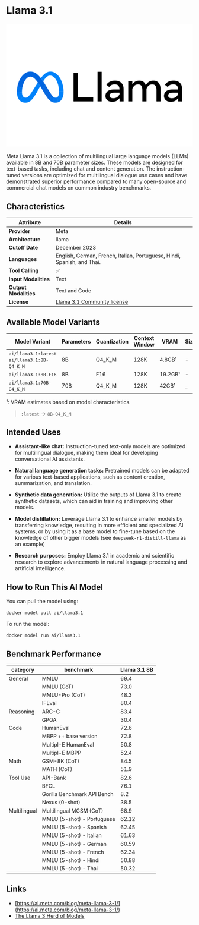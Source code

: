 # Llama 3.1

![logo](https://github.com/docker/model-cards/raw/refs/heads/main/logos/meta-280x184-overview@2x.svg)

​Meta Llama 3.1 is a collection of multilingual large language models (LLMs) available in 8B and 70B parameter sizes. These models are designed for text-based tasks, including chat and content generation. The instruction-tuned versions are optimized for multilingual dialogue use cases and have demonstrated superior performance compared to many open-source and commercial chat models on common industry benchmarks. 

## Characteristics

| Attribute             | Details        |
|---------------------- |----------------|
| **Provider**          | Meta           |
| **Architecture**      | llama          |
| **Cutoff Date**       | December 2023  |
| **Languages**         | English, German, French, Italian, Portuguese, Hindi, Spanish, and Thai.|
| **Tool Calling**      | ✅             |
| **Input Modalities**  | Text           |
| **Output Modalities** | Text and Code  |
| **License**           | [Llama 3.1 Community license](https://github.com/meta-llama/llama-models/blob/main/models/llama3_1/LICENSE)|

## Available Model Variants

| Model Variant                                        | Parameters | Quantization   | Context Window | VRAM      | Size   | 
|----------------------------------------------------- |----------- |--------------- |--------------- |---------- |------- |
| `ai/llama3.1:latest`<br>`ai/llama3.1:8B-Q4_K_M`      | 8B         | Q4_K_M         | 128K           | 4.8GB¹    | -      |
| `ai/llama3.1:8B-F16`                                 | 8B         | F16            | 128K           | 19.2GB¹   | -      | 
| `ai/llama3.1:70B-Q4_K_M`                             | 70B        | Q4_K_M         | 128K           | 42GB¹     | _      |     
¹: VRAM estimates based on model characteristics.

> `:latest` → `8B-Q4_K_M`

## Intended Uses

- **Assistant-like chat:** Instruction-tuned text-only models are optimized for multilingual dialogue, making them ideal for developing conversational AI assistants. ​

- **Natural language generation tasks:** Pretrained models can be adapted for various text-based applications, such as content creation, summarization, and translation. ​

- **Synthetic data generation:** Utilize the outputs of Llama 3.1 to create synthetic datasets, which can aid in training and improving other models. ​

- **Model distillation:** Leverage Llama 3.1 to enhance smaller models by transferring knowledge, resulting in more efficient and specialized AI systems, or by using it as a base model to fine-tune based on the knowledge of other bigger models (see `deepseek-r1-distill-llama` as an example) ​

- **Research purposes:** Employ Llama 3.1 in academic and scientific research to explore advancements in natural language processing and artificial intelligence. 

## How to Run This AI Model

You can pull the model using:
```
docker model pull ai/llama3.1
```

To run the model:
```
docker model run ai/llama3.1
```


## Benchmark Performance

| category    | benchmark                    | Llama 3.1 8B |
|-------------|------------------------------|--------------|
| General     | MMLU                         | 69.4         |
|             | MMLU (CoT)                   | 73.0         |
|             | MMLU-Pro (CoT)               | 48.3         |
|             | IFEval                       | 80.4         |
| Reasoning   | ARC-C                        | 83.4         |
|             | GPQA                         | 30.4         |
| Code        | HumanEval                    | 72.6         |
|             | MBPP ++ base version         | 72.8         |
|             | Multipl-E HumanEval          | 50.8         |
|             | Multipl-E MBPP               | 52.4         |
| Math        | GSM-8K (CoT)                 | 84.5         |
|             | MATH (CoT)                   | 51.9         |
| Tool Use    | API-Bank                     | 82.6         |
|             | BFCL                         | 76.1         |
|             | Gorilla Benchmark API Bench  | 8.2          |
|             | Nexus (0-shot)               | 38.5         |
| Multilingual| Multilingual MGSM (CoT)      | 68.9         |
|             | MMLU (5-shot) - Portuguese   | 62.12        |
|             | MMLU (5-shot) - Spanish      | 62.45        |
|             | MMLU (5-shot) - Italian      | 61.63        |
|             | MMLU (5-shot) - German       | 60.59        |
|             | MMLU (5-shot) - French       | 62.34        |
|             | MMLU (5-shot) - Hindi        | 50.88        |
|             | MMLU (5-shot) - Thai         | 50.32        |


## Links
- [https://ai.meta.com/blog/meta-llama-3-1/](https://ai.meta.com/blog/meta-llama-3-1/)
- [The Llama 3 Herd of Models](https://arxiv.org/pdf/2407.21783)
